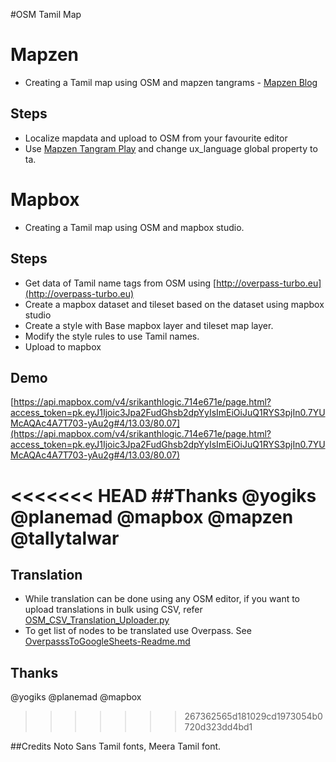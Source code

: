 #OSM Tamil Map

# Mapzen
* Creating a Tamil map using OSM and mapzen tangrams - [Mapzen Blog](https://mapzen.com/blog/languages-of-india/)

## Steps
* Localize mapdata and upload to OSM from your favourite editor
* Use [Mapzen Tangram Play](https://mapzen.com/tangram/play/) and change ux_language global property to ta.

# Mapbox
* Creating a Tamil map using OSM and mapbox studio.

## Steps
* Get data of Tamil name tags from OSM using [http://overpass-turbo.eu](http://overpass-turbo.eu)
* Create a mapbox dataset and tileset based on the dataset using mapbox studio
* Create a style with Base mapbox layer and tileset map layer.
* Modify the style rules to use Tamil names.
* Upload to mapbox

## Demo
[https://api.mapbox.com/v4/srikanthlogic.714e671e/page.html?access_token=pk.eyJ1Ijoic3Jpa2FudGhsb2dpYyIsImEiOiJuQ1RYS3pjIn0.7YUMcAQAc4A7T703-yAu2g#4/13.03/80.07](https://api.mapbox.com/v4/srikanthlogic.714e671e/page.html?access_token=pk.eyJ1Ijoic3Jpa2FudGhsb2dpYyIsImEiOiJuQ1RYS3pjIn0.7YUMcAQAc4A7T703-yAu2g#4/13.03/80.07)

<<<<<<< HEAD
##Thanks
@yogiks @planemad @mapbox @mapzen @tallytalwar
=======
## Translation
* While translation can be done using any OSM editor, if you want to upload translations in bulk using CSV, refer [OSM_CSV_Translation_Uploader.py](OSM_CSV_Translation_Uploader.py)
* To get list of nodes to be translated use Overpass. See [OverpasssToGoogleSheets-Readme.md](OverpasssToGoogleSheets-Readme.md)

## Thanks
@yogiks @planemad @mapbox
>>>>>>> 267362565d181029cd1973054b0720d323dd4bd1

##Credits
Noto Sans Tamil fonts, Meera Tamil font.
